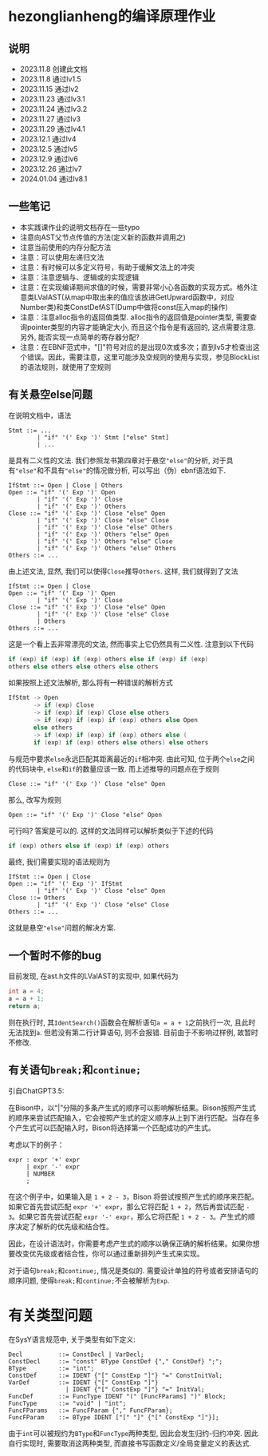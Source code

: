 # hezonglianheng的编译原理作业

## 说明
- 2023.11.8 创建此文档
- 2023.11.8 通过lv1.5
- 2023.11.15 通过lv2
- 2023.11.23 通过lv3.1
- 2023.11.24 通过lv3.2
- 2023.11.27 通过lv3
- 2023.11.29 通过lv4.1
- 2023.12.1 通过lv4
- 2023.12.5 通过lv5
- 2023.12.9 通过lv6
- 2023.12.26 通过lv7
- 2024.01.04 通过lv8.1

## 一些笔记
- 本实践课作业的说明文档存在一些typo
- 注意向AST父节点传值的方法(定义新的函数并调用之)
- 注意当前使用的内存分配方法
- 注意：可以使用左递归文法
- 注意：有时候可以多定义符号，有助于缓解文法上的冲突
- 注意：注意逻辑与、逻辑或的实现逻辑
- 注意：在实现编译期间求值的时候，需要非常小心各函数的实现方式。格外注意类LValAST(从map中取出来的值应该放进GetUpward函数中，对应Number类)和类ConstDefAST(Dump中做将const压入map的操作)
- 注意：注意alloc指令的返回值类型. alloc指令的返回值是pointer类型, 需要查询pointer类型的内容才能确定大小, 而且这个指令是有返回的, 这点需要注意. 另外, 能否实现一点简单的寄存器分配?
- 注意：在EBNF范式中，"[]"符号对应的是出现0次或多次；直到lv5才检查出这个错误。因此，需要注意，这里可能涉及空规则的使用与实现，参见BlockList的语法规则，就使用了空规则

## 有关悬空else问题
在说明文档中，语法
```ebnf
Stmt ::= ...
        | "if" '(' Exp ')' Stmt ["else" Stmt]
        | ...
```
是具有二义性的文法. 我们参照龙书第四章对于悬空`"else"`的分析, 对于具有`"else"`和不具有`"else"`的情况做分析, 可以写出（伪）ebnf语法如下.
```ebnf
IfStmt ::= Open | Close | Others
Open ::= "if" '(' Exp ')' Open 
        | "if" '(' Exp ')' Close 
        | "if" '(' Exp ')' Others
Close ::= "if" '(' Exp ')' Close "else" Open
        | "if" '(' Exp ')' Close "else" Close
        | "if" '(' Exp ')' Close "else" Others
        | "if" '(' Exp ')' Others "else" Open
        | "if" '(' Exp ')' Others "else" Close
        | "if" '(' Exp ')' Others "else" Others
Others ::= ...
```
由上述文法, 显然, 我们可以使得`Close`推导`Others`. 这样, 我们就得到了文法
```ebnf
IfStmt ::= Open | Close
Open ::= "if" '(' Exp ')' Open 
        | "if" '(' Exp ')' Close
Close ::= "if" '(' Exp ')' Close "else" Open
        | "if" '(' Exp ')' Close "else" Close
        | Others
Others ::= ...
```
这是一个看上去非常漂亮的文法, 然而事实上它仍然具有二义性. 注意到以下代码
```cpp
if (exp) if (exp) if (exp) others else if (exp) if (exp) 
others else others else others else others
```
如果按照上述文法解析, 那么将有一种错误的解析方式
```cpp
IfStmt -> Open
       -> if (exp) Close
       -> if (exp) if (exp) Close else others
       -> if (exp) if (exp) if (exp) others else Open
       else others
       -> if (exp) if (exp) if (exp) others else (
       if (exp) if (exp) others else others) else others
```
与规范中要求`else`永远匹配其距离最近的`if`相冲突. 由此可知, 位于两个`else`之间的代码块中, `else`和`if`的数量应该一致. 而上述推导的问题点在于规则
```ebnf
Close ::= "if" '(' Exp ')' Close "else" Open
```
那么, 改写为规则
```ebnf
Open ::= "if" '(' Exp ')' Close "else" Open
```
可行吗? 答案是可以的. 这样的文法同样可以解析类似于下述的代码
```cpp
if (exp) others else if (exp) if (exp) others
```
最终, 我们需要实现的语法规则为
```ebnf
IfStmt ::= Open | Close
Open ::= "if" '(' Exp ')' IfStmt 
        | "if" '(' Exp ')' Close "else" Open
Close ::= Others
        | "if" '(' Exp ')' Close "else" Close
Others ::= ...
```
这就是悬空`"else"`问题的解决方案.

## 一个暂时不修的bug
目前发现, 在ast.h文件的LValAST的实现中, 如果代码为
```c
int a = 4;
a = a + 1;
return a;
```
则在执行时, 其`IdentSearch()`函数会在解析语句`a = a + 1`之前执行一次, 且此时无法找到`a`. 但若没有第二行计算语句, 则不会报错. 目前由于不影响过样例, 故暂时不修改. 
## 有关语句`break;`和`continue;`
引自ChatGPT3.5:

在Bison中，以“|”分隔的多条产生式的顺序可以影响解析结果。Bison按照产生式的顺序来尝试匹配输入，它会按照产生式的定义顺序从上到下进行匹配。当存在多个产生式可以匹配输入时，Bison将选择第一个匹配成功的产生式。

考虑以下的例子：

```bison
expr : expr '+' expr
     | expr '-' expr
     | NUMBER
     ;
```

在这个例子中，如果输入是 `1 + 2 - 3`，Bison 将尝试按照产生式的顺序来匹配。如果它首先尝试匹配 `expr '+' expr`，那么它将匹配 `1 + 2`，然后再尝试匹配 `- 3`。如果它首先尝试匹配 `expr '-' expr`，那么它将匹配 `1 + 2 - 3`。产生式的顺序决定了解析的优先级和结合性。

因此，在设计语法时，你需要考虑产生式的顺序以确保正确的解析结果。如果你想要改变优先级或者结合性，你可以通过重新排列产生式来实现。

对于语句`break;`和`continue;`, 情况是类似的. 需要设计单独的符号或者安排语句的顺序问题, 使得`break;`和`continue;`不会被解析为`Exp`.

# 有关类型问题
在SysY语言规范中, 关于类型有如下定义:
```ebnf
Decl          ::= ConstDecl | VarDecl;
ConstDecl     ::= "const" BType ConstDef {"," ConstDef} ";";
BType         ::= "int";
ConstDef      ::= IDENT {"[" ConstExp "]"} "=" ConstInitVal;
VarDef        ::= IDENT {"[" ConstExp "]"}
                | IDENT {"[" ConstExp "]"} "=" InitVal;
FuncDef       ::= FuncType IDENT "(" [FuncFParams] ")" Block;
FuncType      ::= "void" | "int";
FuncFParams   ::= FuncFParam {"," FuncFParam};
FuncFParam    ::= BType IDENT ["[" "]" {"[" ConstExp "]"}];
```
由于`int`可以被规约为`BType`和`FuncType`两种类型, 因此会发生归约-归约冲突. 因此自行实现时, 需要取消这两种类型, 而直接书写函数定义/全局变量定义的表达式.
